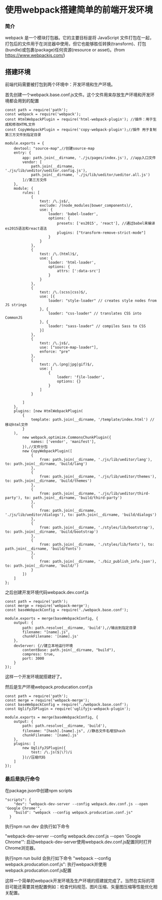 # 使用webpack搭建简单的前端开发环境

### 简介
webpack 是一个模块打包器。它的主要目标是将 JavaScript 文件打包在一起，打包后的文件用于在浏览器中使用，但它也能够胜任转换(transform)、打包(bundle)或包裹(package)任何资源(resource or asset)。(from https://www.webpackjs.com/)

## 搭建环境
前端代码需要被打包到两个环境中：开发环境和生产环境。

首先创建一个webpack.base.conf.js文件。这个文件用来存放生产环境和开发环境都会用到的配置
```apple js
const path = require('path');
const webpack = require('webpack');
const HtmlWebpackPlugin = require('html-webpack-plugin'); //插件：用于生成和修改HTML文件
const CopyWebpackPlugin = require('copy-webpack-plugin');//插件 用于复制第三方文件到指定目录

module.exports = {
    devtool: "source-map",//创建source-map
    entry: {
        app: path.join(__dirname, './js/pages/index.js'), //app入口文件
        vendor: [
            path.join(__dirname, './js/lib/ueditor/ueditor.config.js'), 
            path.join(__dirname, './js/lib/ueditor/ueditor.all.js')
        ]//第三方文件
    },
    module: {
        rules: [
            {
                test: /\.js$/,
                exclude: /(node_modules|bower_components)/,
                use: {
                    loader: 'babel-loader',
                    options: {
                        presets: ['es2015', 'react'], //通过babel来编译es2015语法和react语法
                        plugins: ["transform-remove-strict-mode"]
                    }
                }
            },
            {
                test: /\.(html)$/,
                use: {
                    loader: 'html-loader',
                    options: {
                        attrs: [':data-src']
                    }
                }
            },
            {
                test: /\.(scss|css)$/,
                use: [{
                    loader: "style-loader" // creates style nodes from JS strings
                }, {
                    loader: "css-loader" // translates CSS into CommonJS
                }, {
                    loader: "sass-loader" // compiles Sass to CSS
                }]
            },
            {
                test: /\.js$/,
                use: ["source-map-loader"],
                enforce: "pre"
            },
            {
                test: /\.(png|jpg|gif)$/,
                use: [
                    {
                        loader: 'file-loader',
                        options: {}
                    }
                ]
            }

        ]
    },
    plugins: [new HtmlWebpackPlugin(
        {
            template: path.join(__dirname, '/template/index.html') //移动html文件
        }
    ),
        new webpack.optimize.CommonsChunkPlugin({
            names: ['vendor', 'manifest'],
        }),//文件分包
        new CopyWebpackPlugin([
            {
                from: path.join(__dirname, './js/lib/ueditor/lang'), to: path.join(__dirname, 'build/lang')
            },
            {
                from: path.join(__dirname, './js/lib/ueditor/themes'), to: path.join(__dirname, 'build/themes')
            },
            {
                from: path.join(__dirname, './js/lib/ueditor/third-party'), to: path.join(__dirname, 'build/third-party')
            },
            {
                from: path.join(__dirname, './js/lib/ueditor/dialogs'), to: path.join(__dirname, 'build/dialogs')
            },
            {
                from: path.join(__dirname, './styles/lib/bootstrap'), to: path.join(__dirname, 'build/bootstrap')
            },
            {
                from: path.join(__dirname, './styles/lib/fonts'), to: path.join(__dirname, 'build/fonts')
            },
            {
                from: path.join(__dirname, './biz_publish_info.json'), to: path.join(__dirname, 'build/')
            }
        ])
    ]
};
```
之后创建开发环境代码webpack.dev.conf.js
```apple js
const path = require('path');
const merge = require('webpack-merge');
const baseWebpackConfig = require('./webpack.base.conf');

module.exports = merge(baseWebpackConfig, {
    output: {
        path: path.resolve(__dirname, 'build'),//输出到指定目录
        filename: "[name].js",
        chunkFilename: '[name].js'
    },
    devServer: {//建立本地运行环境
        contentBase: path.join(__dirname, "build"), 
        compress: true,
        port: 3000
    }
});
```
这样一个开发环境就搭建好了。

然后是生产环境webpack.producation.conf.js
```apple js
const path = require('path');
const merge = require('webpack-merge');
const baseWebpackConfig = require('./webpack.base.conf');
const UglifyJSPlugin = require('uglifyjs-webpack-plugin');

module.exports = merge(baseWebpackConfig, {
    output: {
        path: path.resolve(__dirname, 'build'),
        filename: "[hash].[name].js", //静态文件名增加hash
        chunkFilename: '[name].js'
    },
    plugins: [
        new UglifyJSPlugin({
            test: /\.js($|\?)/i
        })//压缩代码
    ]
});
```

### 最后是执行命令
在package.json中创建npm scripts
```apple js
"scripts": {
    "dev": "webpack-dev-server --config webpack.dev.conf.js --open 'Google Chrome'",
    "build": "webpack --config webpack.producation.conf.js"
  }
```
执行npm run dev 会执行如下命令

"webpack-dev-server --config webpack.dev.conf.js --open 'Google Chrome'": 启动webpack-dev-server使用webpack.dev.conf.js配置同时打开Chrome浏览器。

执行npm run build 会执行如下命令
"webpack --config webpack.producation.conf.js": 执行webpack并使用webpack.producation.conf.js配置


这样一个简单的webpack开发环境及生产环境的搭建就完成了。当然在实际的项目可能还需要其他配置例如：检查代码规范、图片压缩、矢量图压缩等性能优化相关配置。